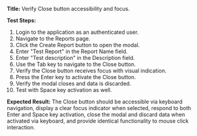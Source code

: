 **Title:** Verify Close button accessibility and focus.

**Test Steps:**
1. Login to the application as an authenticated user.
2. Navigate to the Reports page.
3. Click the Create Report button to open the modal.
4. Enter "Test Report" in the Report Name field.
5. Enter "Test description" in the Description field.
6. Use the Tab key to navigate to the Close button.
7. Verify the Close button receives focus with visual indication.
8. Press the Enter key to activate the Close button.
9. Verify the modal closes and data is discarded.
10. Test with Space key activation as well.

**Expected Result:**
The Close button should be accessible via keyboard navigation, display a clear focus indicator when selected, respond to both Enter and Space key activation, close the modal and discard data when activated via keyboard, and provide identical functionality to mouse click interaction.